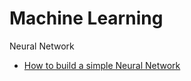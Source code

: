 # Machine Learning

Neural Network
* [How to build a simple Neural Network](https://srinidhi-sh.github.io/simple_nn)
